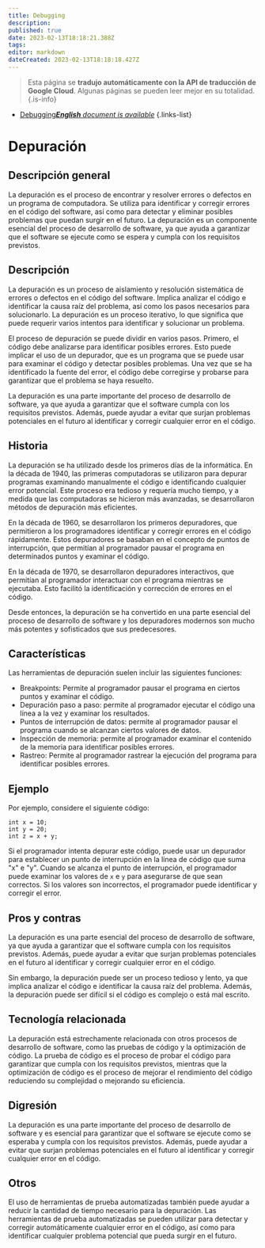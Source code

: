 ```yaml
---
title: Debugging
description: 
published: true
date: 2023-02-13T18:18:21.388Z
tags: 
editor: markdown
dateCreated: 2023-02-13T18:18:18.427Z
---
```


> Esta página se **tradujo automáticamente con la API de traducción de Google Cloud**.
Algunas páginas se pueden leer mejor en su totalidad.{.is-info}



- [Debugging***English** document is available*](/en/Knowledge-base/Dictionary/debugging)
{.links-list}


# Depuración

## Descripción general
La depuración es el proceso de encontrar y resolver errores o defectos en un programa de computadora. Se utiliza para identificar y corregir errores en el código del software, así como para detectar y eliminar posibles problemas que puedan surgir en el futuro. La depuración es un componente esencial del proceso de desarrollo de software, ya que ayuda a garantizar que el software se ejecute como se espera y cumpla con los requisitos previstos.

## Descripción
La depuración es un proceso de aislamiento y resolución sistemática de errores o defectos en el código del software. Implica analizar el código e identificar la causa raíz del problema, así como los pasos necesarios para solucionarlo. La depuración es un proceso iterativo, lo que significa que puede requerir varios intentos para identificar y solucionar un problema.

El proceso de depuración se puede dividir en varios pasos. Primero, el código debe analizarse para identificar posibles errores. Esto puede implicar el uso de un depurador, que es un programa que se puede usar para examinar el código y detectar posibles problemas. Una vez que se ha identificado la fuente del error, el código debe corregirse y probarse para garantizar que el problema se haya resuelto.

La depuración es una parte importante del proceso de desarrollo de software, ya que ayuda a garantizar que el software cumpla con los requisitos previstos. Además, puede ayudar a evitar que surjan problemas potenciales en el futuro al identificar y corregir cualquier error en el código.

## Historia
La depuración se ha utilizado desde los primeros días de la informática. En la década de 1940, las primeras computadoras se utilizaron para depurar programas examinando manualmente el código e identificando cualquier error potencial. Este proceso era tedioso y requería mucho tiempo, y a medida que las computadoras se hicieron más avanzadas, se desarrollaron métodos de depuración más eficientes.

En la década de 1960, se desarrollaron los primeros depuradores, que permitieron a los programadores identificar y corregir errores en el código rápidamente. Estos depuradores se basaban en el concepto de puntos de interrupción, que permitían al programador pausar el programa en determinados puntos y examinar el código.

En la década de 1970, se desarrollaron depuradores interactivos, que permitían al programador interactuar con el programa mientras se ejecutaba. Esto facilitó la identificación y corrección de errores en el código.

Desde entonces, la depuración se ha convertido en una parte esencial del proceso de desarrollo de software y los depuradores modernos son mucho más potentes y sofisticados que sus predecesores.

## Características
Las herramientas de depuración suelen incluir las siguientes funciones:

- Breakpoints: Permite al programador pausar el programa en ciertos puntos y examinar el código.
- Depuración paso a paso: permite al programador ejecutar el código una línea a la vez y examinar los resultados.
- Puntos de interrupción de datos: permite al programador pausar el programa cuando se alcanzan ciertos valores de datos.
- Inspección de memoria: permite al programador examinar el contenido de la memoria para identificar posibles errores.
- Rastreo: Permite al programador rastrear la ejecución del programa para identificar posibles errores.

## Ejemplo
Por ejemplo, considere el siguiente código:

```
int x = 10;
int y = 20;
int z = x + y;
```

Si el programador intenta depurar este código, puede usar un depurador para establecer un punto de interrupción en la línea de código que suma "x" e "y". Cuando se alcanza el punto de interrupción, el programador puede examinar los valores de `x` e `y` para asegurarse de que sean correctos. Si los valores son incorrectos, el programador puede identificar y corregir el error.

## Pros y contras
La depuración es una parte esencial del proceso de desarrollo de software, ya que ayuda a garantizar que el software cumpla con los requisitos previstos. Además, puede ayudar a evitar que surjan problemas potenciales en el futuro al identificar y corregir cualquier error en el código.

Sin embargo, la depuración puede ser un proceso tedioso y lento, ya que implica analizar el código e identificar la causa raíz del problema. Además, la depuración puede ser difícil si el código es complejo o está mal escrito.

## Tecnología relacionada
La depuración está estrechamente relacionada con otros procesos de desarrollo de software, como las pruebas de código y la optimización de código. La prueba de código es el proceso de probar el código para garantizar que cumpla con los requisitos previstos, mientras que la optimización de código es el proceso de mejorar el rendimiento del código reduciendo su complejidad o mejorando su eficiencia.

## Digresión
La depuración es una parte importante del proceso de desarrollo de software y es esencial para garantizar que el software se ejecute como se esperaba y cumpla con los requisitos previstos. Además, puede ayudar a evitar que surjan problemas potenciales en el futuro al identificar y corregir cualquier error en el código.

## Otros
El uso de herramientas de prueba automatizadas también puede ayudar a reducir la cantidad de tiempo necesario para la depuración. Las herramientas de prueba automatizadas se pueden utilizar para detectar y corregir automáticamente cualquier error en el código, así como para identificar cualquier problema potencial que pueda surgir en el futuro.